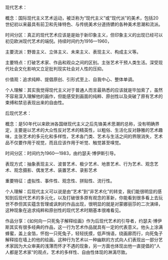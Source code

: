现代艺术：

概念：国际现代主义艺术运动，被泛称为“现代主义”或“现代派”的美术，包括20世纪初以来最具有前卫和先锋特色、与传统美术分道扬镳的各种美术思潮和流派。

时间分区：真正的现代艺术应该是是始于新印象主义，但印象主义的出现已经可以初见欧洲现代艺术的端倪。持续时间约为1916—1960，

主要流派：野兽主义、立体主义、未来主义、表现主义、构成主义等。

主要特点：打破艺术家、作品和观众之间的区别。主张艺术干预人类生活。深受现代社会文化影响又立足批判现实社会对人性的压抑。

价值观：追求纯粹、提倡原创、引形式至上、自我中心、整体单调。

个人理解：其实我觉得现代主义对于普通人而言最熟悉的应该就是毕加索了，虽然不容易深入理解他的画作，但能感受到画面的纯粹、原创性以及突破了原有艺术的束缚和禁忌表现出来的自由性。

后现代艺术：

概念：是50年代以来欧洲各国继现代主义之后先锋美术思潮的总称，没有明确界定，主要是以艺术的大众性反对艺术的精英性，以粗俗、生活化反对静雅的艺术趣味，主张艺术的多元化和多样性，艺术各门类、艺术与生活之间的界限消失，艺术品不仅要作用于视觉，而且应该作用于听觉、触觉甚至嗅觉。

时间分区：时间约为1960—1983，由约瑟夫·博伊斯引导。

表现方式：抽象表现主义、波普艺术、极少艺术、地景艺术、行为艺术、观念艺术、观念摄影、偶发艺术、装置艺术、录影艺术

重要特征：虚拟性、事件性、观念性、拼贴性、流行性。

个人理解：后现代主义可以说是由“艺术”到“非艺术化”的转变，我们能很明显的感知到后现代艺术的多元化，以及打破很多原有观念的革新，你能看到很多看上去玩世不恭但其实蕴含哲理或讽刺的作品出现，很明显的就是对蒙娜丽莎的二次演绎，这种现象在追求纯粹和原创性的现代艺术时期基本很难看见。

作品分享：《如何向一只死兔子解释绘画》作为后现代艺术的引导者，约瑟夫·博伊斯其实有很多经典的作品，这一行为艺术作品就具有一定的代表意义。他头上涂满蜂蜜，盖上金箔，怀抱一只死兔子，轻轻抚摸，低声悄语，绕画廊而行，向死兔子解释挂在墙上的他的绘画。这种行为艺术以一种幽默的方式向人们表现出一部分艺术家因为大众审美的浅薄而怀才不遇的现象，另一方面也体现出他一直提倡的“人人都是艺术家“的观点，艺术的多样性、自由性体现的淋漓尽致。

